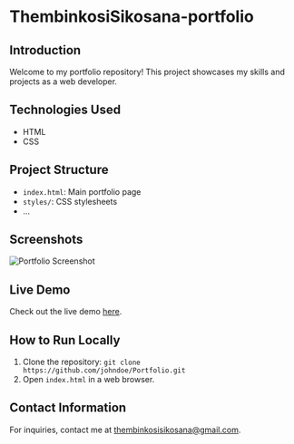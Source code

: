 # ThembinkosiSikosana-portfolio
## Introduction
Welcome to my portfolio repository! This project showcases my skills and projects as a web developer.

## Technologies Used
- HTML
- CSS

## Project Structure
- `index.html`: Main portfolio page
- `styles/`: CSS stylesheets
- ...

## Screenshots
![Portfolio Screenshot](screenshots/portfolio.png)

## Live Demo
Check out the live demo [here](https://thembi03.github.io/Portfolio).

## How to Run Locally
1. Clone the repository: `git clone https://github.com/johndoe/Portfolio.git`
2. Open `index.html` in a web browser.

## Contact Information
For inquiries, contact me at thembinkosisikosana@gmail.com.
